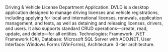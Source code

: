 Driving & Vehicle License Department Application. DVLD is a desktop application designed to manage
driving licenses and vehicle registrations, including applying for local and international licenses,
renewals, application management, and tests, as well as detaining and releasing licenses, drivers, and users.
It also supports standard CRUD operations—create, read, update, and delete—for all entities.
Technologies: Framework: .NET Framework (C#), Database: Microsoft SQL Server with ADO.NET, User Interface: Windows Forms (WinForms), Architecture: 3-tier architecture.
